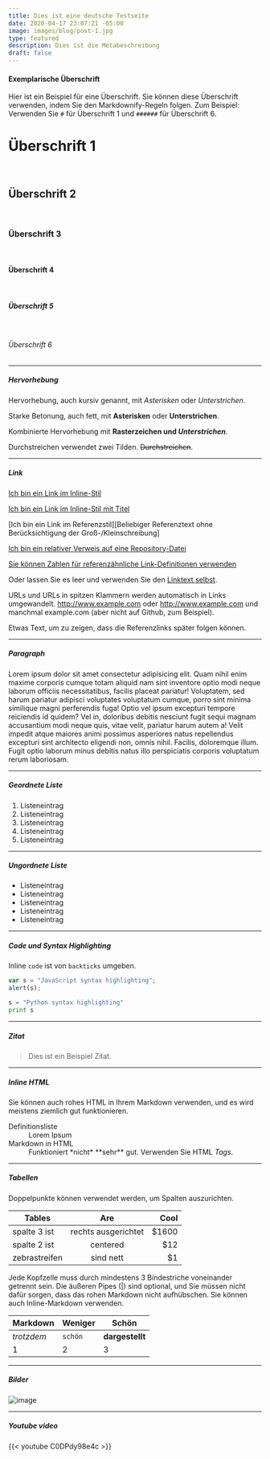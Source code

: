 ```yaml
---
title: Dies ist eine deutsche Testseite
date: 2020-04-17 23:07:21 -05:00
image: images/blog/post-1.jpg
type: featured
description: Dies ist die Metabeschreibung
draft: false
---
```


#### Exemplarische Überschrift

Hier ist ein Beispiel für eine Überschrift. Sie können diese Überschrift verwenden, indem Sie den Markdownify-Regeln folgen. Zum Beispiel: Verwenden Sie `#` für Überschrift 1 und `######` für Überschrift 6.

# Überschrift 1 
<br>

## Überschrift 2 

<br>

### Überschrift 3 

<br>

#### Überschrift 4 

<br>

##### Überschrift 5 

<br>

###### Überschrift 6


<hr>

##### Hervorhebung

Hervorhebung, auch kursiv genannt, mit *Asterisken* oder _Unterstrichen_.

Starke Betonung, auch fett, mit **Asterisken** oder __Unterstrichen__.

Kombinierte Hervorhebung mit **Rasterzeichen und _Unterstrichen_**.

Durchstreichen verwendet zwei Tilden. ~~Durchstreichen~~.

<hr>

##### Link
[Ich bin ein Link im Inline-Stil](https://www.google.com)

[Ich bin ein Link im Inline-Stil mit Titel](https://www.google.com "Google's Homepage")

[Ich bin ein Link im Referenzstil][Beliebiger Referenztext ohne Berücksichtigung der Groß-/Kleinschreibung]

[Ich bin ein relativer Verweis auf eine Repository-Datei](../blob/master/LICENSE)

[Sie können Zahlen für referenzähnliche Link-Definitionen verwenden][1]

Oder lassen Sie es leer und verwenden Sie den [Linktext selbst].

URLs und URLs in spitzen Klammern werden automatisch in Links umgewandelt.
http://www.example.com oder <http://www.example.com> und manchmal
example.com (aber nicht auf Github, zum Beispiel).

Etwas Text, um zu zeigen, dass die Referenzlinks später folgen können.

[beliebiger Referenztext ohne Berücksichtigung der Groß- und Kleinschreibung]: https://www.themefisher.com
[1]: https://gethugothemes.com
[Linktext selbst]: https://www.getjekyllthemes.com

<hr>

##### Paragraph

Lorem ipsum dolor sit amet consectetur adipisicing elit. Quam nihil enim maxime corporis cumque totam aliquid nam sint inventore optio modi neque laborum officiis necessitatibus, facilis placeat pariatur! Voluptatem, sed harum pariatur adipisci voluptates voluptatum cumque, porro sint minima similique magni perferendis fuga! Optio vel ipsum excepturi tempore reiciendis id quidem? Vel in, doloribus debitis nesciunt fugit sequi magnam accusantium modi neque quis, vitae velit, pariatur harum autem a! Velit impedit atque maiores animi possimus asperiores natus repellendus excepturi sint architecto eligendi non, omnis nihil. Facilis, doloremque illum. Fugit optio laborum minus debitis natus illo perspiciatis corporis voluptatum rerum laboriosam.

<hr>

##### Geordnete Liste

1. Listeneintrag
2. Listeneintrag
3. Listeneintrag
4. Listeneintrag
5. Listeneintrag

<hr>

##### Ungordnete Liste

* Listeneintrag
* Listeneintrag
* Listeneintrag
* Listeneintrag
* Listeneintrag

<hr>

##### Code und Syntax Highlighting

Inline `code` ist von `backticks` umgeben.

```javascript
var s = "JavaScript syntax highlighting";
alert(s);
```
 
```python
s = "Python syntax highlighting"
print s
```

<hr>

##### Zitat

> Dies ist ein Beispiel Zitat.

<hr>

##### Inline HTML

Sie können auch rohes HTML in Ihrem Markdown verwenden, und es wird meistens ziemlich gut funktionieren.

<dl>
  <dt>Definitionsliste</dt>
  <dd>Lorem Ipsum</dd>

  <dt>Markdown in HTML</dt>
  <dd>Funktioniert *nicht* **sehr** gut. Verwenden Sie HTML <em>Tags</em>.</dd>
</dl>


<hr>

##### Tabellen

Doppelpunkte können verwendet werden, um Spalten auszurichten.

| Tables            | Are                 | Cool  |
| ----------------- |:-------------------:| -----:|
| spalte 3 ist      | rechts ausgerichtet | $1600 |
| spalte 2 ist      | centered            |   $12 |
| zebrastreifen     | sind nett           |    $1 |

Jede Kopfzelle muss durch mindestens 3 Bindestriche voneinander getrennt sein.
Die äußeren Pipes (|) sind optional, und Sie müssen nicht dafür sorgen, dass das 
rohen Markdown nicht aufhübschen. Sie können auch Inline-Markdown verwenden.

Markdown | Weniger | Schön
--- | --- | ---
*trotzdem* | `schön` | **dargestellt**
1 | 2 | 3

<hr>

##### Bilder

![image](../../images/blog/post-6.jpg)

<hr>

##### Youtube video

{{< youtube C0DPdy98e4c >}}